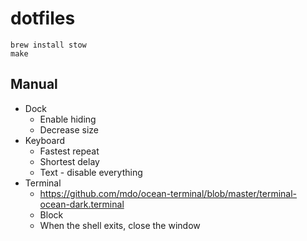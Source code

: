 # dotfiles

```shell
brew install stow
make
```

## Manual

* Dock
  * Enable hiding
  * Decrease size
* Keyboard
  * Fastest repeat
  * Shortest delay
  * Text - disable everything
* Terminal
  * https://github.com/mdo/ocean-terminal/blob/master/terminal-ocean-dark.terminal
  * Block
  * When the shell exits, close the window
